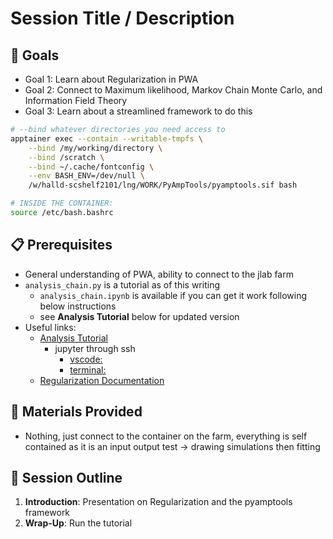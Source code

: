 # Session Title / Description

## :dart: Goals
- Goal 1: Learn about Regularization in PWA
- Goal 2: Connect to Maximum likelihood, Markov Chain Monte Carlo, and Information Field Theory
- Goal 3: Learn about a streamlined framework to do this

```bash
# --bind whatever directories you need access to
apptainer exec --contain --writable-tmpfs \
    --bind /my/working/directory \
    --bind /scratch \
    --bind ~/.cache/fontconfig \
    --env BASH_ENV=/dev/null \
    /w/halld-scshelf2101/lng/WORK/PyAmpTools/pyamptools.sif bash

# INSIDE THE CONTAINER:
source /etc/bash.bashrc
```

## :clipboard: Prerequisites
- General understanding of PWA, ability to connect to the jlab farm
- `analysis_chain.py` is a tutorial as of this writing
  - `analysis_chain.ipynb` is available if you can get it work following below instructions
  - see **Analysis Tutorial** below for updated version
- Useful links:
  - [Analysis Tutorial](https://lan13005.github.io/PyAmpTools/demos/analysis_chain.html)
    - jupyter through ssh
      - [vscode:](https://lan13005.github.io/PyAmpTools/intro.html#for-vscode-remote-containter-development:~:text=For%20VSCode%20Remote%20Containter%20Development)
      - [terminal:](https://lan13005.github.io/PyAmpTools/intro.html#for-vscode-remote-containter-development:~:text=Additional%20Information-,Jupyter%20notebooks%20in%20VSCode,-%23)
  - [Regularization Documentation](https://halldweb.jlab.org/doc-private/DocDB/ShowDocument?docid=6826)

## :file_folder: Materials Provided
- Nothing, just connect to the container on the farm, everything is self contained as it is an input output test -> drawing simulations then fitting

## :memo: Session Outline
1. **Introduction**: Presentation on Regularization and the pyamptools framework
2. **Wrap-Up**: Run the tutorial